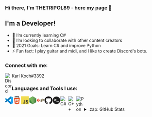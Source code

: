 ### Hi there, I'm THETRIPOL89 - [here my page][website] 👋

## I'm a Developer!

- 🌱 I’m currently learning C#
- 👯 I’m looking to collaborate with other content creators
- 🥅 2021 Goals: Learn C# and improve Python
- ⚡ Fun fact: I play guitar and midi, and I like to create Discord's bots.

### Connect with me:

<img align="left" alt="Discord" width="22px" src="https://play-lh.googleusercontent.com/xQ-meXSBylIU8VKA7yUQXDwRu99JX8ic7mAsM4sBidjRgtMyhBDmYD4CpATqrdc1SA" /> Karl Koch#3392

### Languages and Tools I use:

<img align="left" alt="Visual Studio Code" width="26px" src="https://raw.githubusercontent.com/github/explore/80688e429a7d4ef2fca1e82350fe8e3517d3494d/topics/visual-studio-code/visual-studio-code.png" />
<img align="left" alt="HTML5" width="26px" src="https://raw.githubusercontent.com/github/explore/80688e429a7d4ef2fca1e82350fe8e3517d3494d/topics/html/html.png" />
<img align="left" alt="JavaScript" width="26px" src="https://raw.githubusercontent.com/github/explore/80688e429a7d4ef2fca1e82350fe8e3517d3494d/topics/javascript/javascript.png" />
<img align="left" alt="Node.js" width="26px" src="https://raw.githubusercontent.com/github/explore/80688e429a7d4ef2fca1e82350fe8e3517d3494d/topics/nodejs/nodejs.png" />
<img align="left" alt="Git" width="26px" src="https://raw.githubusercontent.com/github/explore/80688e429a7d4ef2fca1e82350fe8e3517d3494d/topics/git/git.png" />
<img align="left" alt="GitHub" width="26px" src="https://raw.githubusercontent.com/github/explore/78df643247d429f6cc873026c0622819ad797942/topics/github/github.png" />
<img align="left" alt="Terminal" width="26px" src="https://raw.githubusercontent.com/github/explore/80688e429a7d4ef2fca1e82350fe8e3517d3494d/topics/terminal/terminal.png" />
<img align="left" alt="C#" width="26px" src="https://amerlin.keantex.com/wp-content/uploads/2019/11/csharp-range.png" />
<img align="left" alt="C++" width="26px" src="https://upload.wikimedia.org/wikipedia/commons/1/18/ISO_C%2B%2B_Logo.svg" />
<img align="left" alt="Python" width="26px" src="https://www.geekandjob.com/uploads/wiki/64f36195573eec62511adc821d374ceb3619b37f.png" />


<br />
<br />


<details>
  <summary>:zap: GitHub Stats</summary>

  ![THETRIPOL's Github Stats](https://github-readme-stats.vercel.app/api?username=thetripol89&theme=radical&show_icons=true)

</details>

[website]: https://github.com/THETRIPOL89
